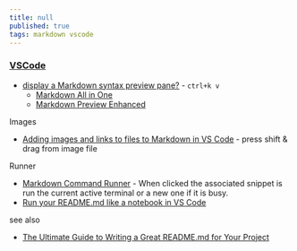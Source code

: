 ```yaml
---
title: null
published: true
tags: markdown vscode
---
```


### [VSCode](https://code.visualstudio.com/Docs/languages/markdown)

- [display a Markdown syntax preview pane?](https://stackoverflow.com/questions/34125174/can-vscode-display-a-markdown-syntax-preview-pane) - `ctrl+k v`
    - [Markdown All in One](https://marketplace.visualstudio.com/items?itemName=yzhang.markdown-all-in-one)
    - [Markdown Preview Enhanced](https://marketplace.visualstudio.com/items?itemName=shd101wyy.markdown-preview-enhanced)
    
Images
- [Adding images and links to files to Markdown in VS Code](https://bobbyhadz.com/blog/vscode-add-image-to-markdown) - press shift & drag from image file

Runner
- [Markdown Command Runner](https://marketplace.visualstudio.com/items?itemName=Sycl.markdown-command-runner) - When clicked the associated snippet is run the current active terminal or a new one if it is busy.
- [Run your README.md like a notebook in VS Code ](https://dev.to/sourishkrout/run-your-readmemd-in-vs-code-50l7)
    
see also
- [The Ultimate Guide to Writing a Great README.md for Your Project](https://medium.com/@kc_clintone/the-ultimate-guide-to-writing-a-great-readme-md-for-your-project-3d49c2023357)